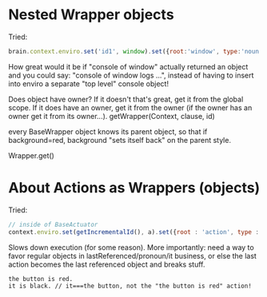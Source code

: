 # Nested Wrapper objects

Tried:

```javascript
brain.context.enviro.set('id1', window).set({root:'window', type:'noun'})
```

How great would it be if "console of window" actually returned an object and you could say: "console of window logs ...", instead of having to insert into enviro a separate "top level" console object!

Does object have owner? If it doesn't that's great, get it from the global scope.
If it does have an owner, get it from the owner (if the owner has an owner get it from its owner...). getWrapper(Context, clause, id)


every BaseWrapper object knows its parent object, so that if background=red, background "sets itself back" on the parent style.


Wrapper.get()


# About Actions as Wrappers (objects)

Tried:

```javascript
// inside of BaseActuator
context.enviro.set(getIncrementalId(), a).set({root : 'action', type : 'noun'})
```

Slows down execution (for some reason). More importantly: need a way to favor regular objects in lastReferenced/pronoun/it business, or else the last action becomes the last referenced object and breaks stuff.

```
the button is red.
it is black. // it===the button, not the "the button is red" action!
```
            


